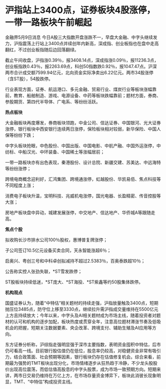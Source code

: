 # 沪指站上3400点，证券板块4股涨停，一带一路板块午前崛起

金融界5月9日消息
今日A股三大指数开盘涨跌不一，早盘大金融、中字头继续发力，沪指震荡上行站上3400点并续创年内新高，深成指、创业板指也在盘中走高翻红，不过创业板指随后边回落翻绿。

截止午间收盘，沪指涨0.39％，报3408.14点，深成指涨0.09％，报11236.3点，创业板指跌0.43％，报2263.69点，科创50指数跌0.92％，报1047.47点。沪深两市合计成交额7599.94亿元，北向资金实际净卖出6.22亿元。两市34股涨停（含ST股），54股跌停。

行业表现方面，证券、航运港口、多元金融、贸易行业、煤炭行业等板块涨幅靠前，教育、船舶制造、游戏、电源设备、中药等板块跌幅靠前；题材方面，券商、参股期货、第四代半导体、广电系、等纷纷活跃。

**热点板块**

大金融板块再度爆发，券商板块领跑，中金公司、信达证券、中国银河、光大证券涨停，银行板块中西安银行连续两日涨停，保险板块相对较弱，新华保险、中国人保等纷纷下跌；

中字头板块抢眼，中色股份、中国出版、中国电影、中航产融、中国外运涨停，中纺标、中船汉光、中环装备、中国稀土等涨幅居前；

一带一路板块亦有出色表现，秦港股份、设计总院、新疆交建、苏美达、中远海特等纷纷涨停；

跨境电商概念迎利好，汇鸿集团、跨境通涨停，虹越股份、华凯易佰、焦点科技等不同程度上涨；

消费电子板块升温，宝明科技、兆威机电涨停，国光电器、长盈精密、传音控股等大涨；

房地产板块盘中异动，城建发展涨停，中交地产、信达地产、华侨城A等跟随走高。

**焦点个股**

拟收购长沙市排水公司100％股权，惠博普复牌涨停；

子公司签订10.5亿元设备买卖合同，天永智能涨超6％；

启奥兴、粤创三号和中科卓创拟减持不超过2.5383％，百奥泰跌超10％；

公告称实控人张劲失联，*ST雪发跌停；

ST股板块持续低迷，*ST庞大、*ST海投、*ST紫鑫等约50股集体跌停。

**机构观点**

国盛证券认为，随着“中特估”相关题材的持续走强，沪指放量触及3400点，短期抛压位3485点，防守位上移至3330点，继续拉升需沪指成交量维持在5500亿元上方且持续放大；今年以来，中字头及AI相关题材成为市场主线，随着投资者对题材的认可和机构的逐步加配，板块热度或贯穿全年，注意高位题材滞涨节奏及低吸机会的把握，短期关注数据要素、央企改革、跨境支付、辅助生殖及AI应用等方向。

东方证券分析称，沪综指走强明显强于深市主要指数，表明资金囤积中特估，后市仍可看高一线。目前银行股估值仍在低位，股息率仍较高，对稳健资金非常有吸引力，结合政策面、社会预期等因素，银行板块仍存在估值修复机会。综合来看，前期最为强势的TMT板块出现分化，市场情绪逐步从狂热趋于冷静，不少龙头股股价出现高位震荡，而低估值高股息的中字头股票，成为市场一致预期方向。短期来讲，两市日交易仍维持在万亿上方，在市场存量资金博弈下，板块此消彼长现象明显，TMT、“中特估”构成投资主线。

